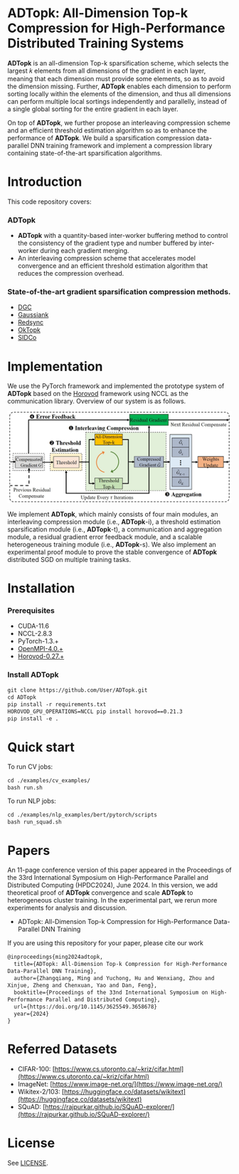 # ADTopk: All-Dimension Top-k Compression for High-Performance Distributed Training Systems
__ADTopk__  is an all-dimension Top-k sparsification scheme, which selects the largest 𝑘 elements from all dimensions of the gradient in each layer, meaning that each dimension must provide some elements, so as to avoid the dimension missing. Further, __ADTopk__ enables each dimension to perform sorting locally within the elements of the dimension, and thus all dimensions can perform multiple local sortings independently and parallelly, instead of a single global sorting for the entire gradient in each layer. 

On top of __ADTopk__, we further propose an interleaving compression scheme and an efficient threshold estimation algorithm so as to enhance the performance of __ADTopk__. We build a sparsification compression data-parallel DNN training framework and implement a compression library containing state-of-the-art sparsification algorithms.


# Introduction

This code repository covers:

### ADTopk

- __ADTopk__ with a quantity-based inter-worker buffering method to control the consistency of the gradient type and number buffered by inter-worker during each gradient merging.
- An interleaving compression scheme that accelerates model convergence and an efficient threshold estimation algorithm that reduces the compression overhead.

### State-of-the-art gradient sparsification compression methods.

- [DGC](https://arxiv.org/pdf/1712.01887.pdf)
- [Gaussiank](https://arxiv.org/pdf/1911.08772.pdf)
- [Redsync](https://www.sciencedirect.com/science/article/pii/S0743731518308657)
- [OkTopk](https://dl.acm.org/doi/abs/10.1145/3503221.3508399)
- [SIDCo](https://proceedings.mlsys.org/paper_files/paper/2021/file/fea47a8aa372e42f3c84327aec9506cf-Paper.pdf)

# Implementation

We use the PyTorch framework and implemented the prototype system of __ADTopk__ based on the [Horovod](https://github.com/horovod/horovod) framework using NCCL as the communication library. Overview of our system is as follows.

<!-- ![Overview](Overview.jpg) -->
<center class ='img'>
<img src="overview_1.jpg" width="700px" />
</center>


We implement __ADTopk__, which mainly consists of four main modules, an interleaving compression module (i.e., __ADTopk__-i), a threshold estimation sparsification module (i.e., __ADTopk__-t), a communication and aggregation module, a residual gradient error feedback module, and a scalable heterogeneous training module (i.e., __ADTopk__-s).
We also implement an experimental proof module to prove the stable convergence of __ADTopk__ distributed SGD on multiple training tasks.

# Installation
### Prerequisites
- CUDA-11.6
- NCCL-2.8.3
- PyTorch-1.3.+
- [OpenMPI-4.0.+](https://www-lb.open-mpi.org/software/ompi/v4.0/)
- [Horovod-0.27.+](https://github.com/horovod/horovod)

### Install ADTopk
```
git clone https://github.com/User/ADTopk.git
cd ADTopk
pip install -r requirements.txt
HOROVOD_GPU_OPERATIONS=NCCL pip install horovod==0.21.3
pip install -e .
```

# Quick start
To run CV jobs:
```
cd ./examples/cv_examples/
bash run.sh
```
To run NLP jobs:
```
cd ./examples/nlp_examples/bert/pytorch/scripts
bash run_squad.sh
```

# Papers
An 11-page conference version of this paper appeared in the Proceedings of the 33rd International Symposium on High-Performance Parallel and Distributed Computing (HPDC2024), June 2024.
In this version, we add theoretical proof of __ADTopk__ convergence and scale __ADTopk__ to heterogeneous cluster training. In the experimental part, we rerun more experiments for analysis and discussion.


- ADTopk: All-Dimension Top-k Compression for High-Performance Data-Parallel DNN Training

If you are using this repository for your paper, please cite our work
```
@inproceedings{ming2024adtopk,
  title={ADTopk: All-Dimension Top-k Compression for High-Performance Data-Parallel DNN Training},
  author={Zhangqiang, Ming and Yuchong, Hu and Wenxiang, Zhou and Xinjue, Zheng and Chenxuan, Yao and Dan, Feng},
  booktitle={Proceedings of the 33nd International Symposium on High-Performance Parallel and Distributed Computing},
  url={https://doi.org/10.1145/3625549.3658678}
  year={2024}
}
```

# Referred Datasets
- CIFAR-100: [https://www.cs.utoronto.ca/~kriz/cifar.html](https://www.cs.utoronto.ca/~kriz/cifar.html)
- ImageNet: [https://www.image-net.org/](https://www.image-net.org/)
- Wikitex-2/103: [https://huggingface.co/datasets/wikitext](https://huggingface.co/datasets/wikitext)
- SQuAD: [https://rajpurkar.github.io/SQuAD-explorer/](https://rajpurkar.github.io/SQuAD-explorer/)


# License
See [LICENSE](https://github.com/zqming-cs/ADTopk/blob/main/LICENSE).





